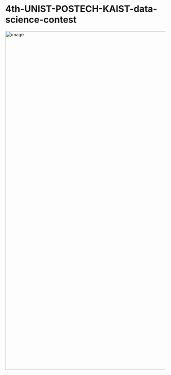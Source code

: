 # 4th-UNIST-POSTECH-KAIST-data-science-contest
<img width="1061" alt="image" src="https://github.com/user-attachments/assets/dce7a89d-2b66-4072-b418-18a5e0be6d96" />

